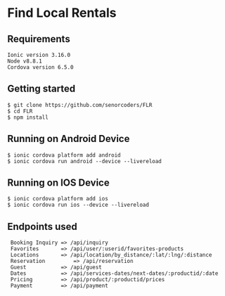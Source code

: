 
# Find Local Rentals

## Requirements

```
Ionic version 3.16.0
Node v8.8.1
Cordova version 6.5.0
```

## Getting started

```
$ git clone https://github.com/senorcoders/FLR
$ cd FLR
$ npm install
```

## Running on Android Device

 ```
 $ ionic cordova platform add android
 $ ionic cordova run android --device --livereload
 ```

 ## Running on IOS Device

 ```
 $ ionic cordova platform add ios
 $ ionic cordova run ios --device --livereload
 ```

  ## Endpoints used

 ```
  Booking Inquiry => /api/inquiry
  Favorites       => /api/user/:userid/favorites-products
  Locations       => /api/location/by_distance/:lat/:lng/:distance
  Reservation         => /api/reservation
  Guest           => /api/guest
  Dates           => /api/services-dates/next-dates/:productid/:date
  Pricing         => /api/product/:productid/prices
  Payment         => /api/payment
 ```